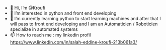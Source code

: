 - 👋 Hi, I’m @Kroufi
- 👀 I’m interested in python and front end developing 
- 🌱 I’m currently learning python to start learning machines and after that I will pass to front end developing 
and I am an Automaticien / Roboticien specialize in automated systems
- 📫 How to reach me : my linkedin profil https://www.linkedin.com/in/salah-eddine-kroufi-213b061a3/

<!---
Kroufi/Kroufi is a ✨ special ✨ repository because its `README.md` (this file) appears on your GitHub profile.
You can click the Preview link to take a look at your changes.
--->

